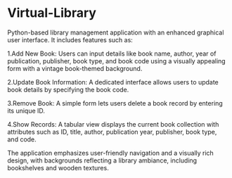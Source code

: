 # Virtual-Library
 Python-based library management application with an enhanced graphical user interface. It includes features such as:

   1.Add New Book: Users can input details like book name, author, year of publication, publisher, book type, and book code using a visually appealing form with a vintage book-themed background.

   2.Update Book Information: A dedicated interface allows users to update book details by specifying the book code.

   3.Remove Book: A simple form lets users delete a book record by entering its unique ID.

   4.Show Records: A tabular view displays the current book collection with attributes such as ID, title, author, publication year, publisher, book type, and code.

The application emphasizes user-friendly navigation and a visually rich design, with backgrounds reflecting a library ambiance, including bookshelves and wooden textures.
